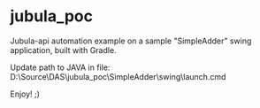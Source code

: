 # jubula_poc
Jubula-api automation example on a sample "SimpleAdder" swing application, built with Gradle.

Update path to JAVA in file: D:\Source\DAS\jubula_poc\SimpleAdder\swing\launch.cmd

Enjoy! ;)
